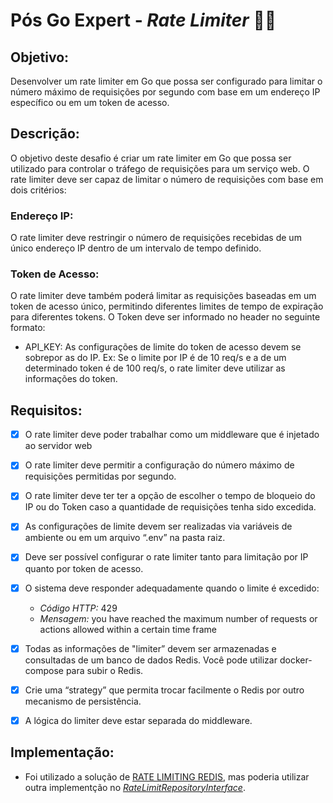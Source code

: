 # Pós Go Expert - _Rate Limiter_ 💂‍♂️

## Objetivo: 
Desenvolver um rate limiter em Go que possa ser configurado para limitar o número máximo de requisições por segundo com base em um endereço IP específico ou em um token de acesso.

## Descrição: 
O objetivo deste desafio é criar um rate limiter em Go que possa ser utilizado para controlar o tráfego de requisições para um serviço web. O rate limiter deve ser capaz de limitar o número de requisições com base em dois critérios:

### Endereço IP: 
O rate limiter deve restringir o número de requisições recebidas de um único endereço IP dentro de um intervalo de tempo definido.
### Token de Acesso: 
O rate limiter deve também poderá limitar as requisições baseadas em um token de acesso único, permitindo diferentes limites de tempo de expiração para diferentes tokens. O Token deve ser informado no header no seguinte formato:
* API_KEY: <TOKEN>
As configurações de limite do token de acesso devem se sobrepor as do IP. Ex: Se o limite por IP é de 10 req/s e a de um determinado token é de 100 req/s, o rate limiter deve utilizar as informações do token.

## Requisitos:

- [X] O rate limiter deve poder trabalhar como um middleware que é injetado ao servidor web
- [X] O rate limiter deve permitir a configuração do número máximo de requisições permitidas por segundo.
- [X] O rate limiter deve ter ter a opção de escolher o tempo de bloqueio do IP ou do Token caso a quantidade de requisições tenha sido excedida.
- [X] As configurações de limite devem ser realizadas via variáveis de ambiente ou em um arquivo “.env” na pasta raiz.
- [X] Deve ser possível configurar o rate limiter tanto para limitação por IP quanto por token de acesso.
- [X] O sistema deve responder adequadamente quando o limite é excedido:
    * *Código HTTP:* 429
    * *Mensagem:* you have reached the maximum number of requests or actions allowed within a certain time frame
- [X] Todas as informações de "limiter” devem ser armazenadas e consultadas de um banco de dados Redis. Você pode utilizar docker-compose para subir o Redis.
- [X] Crie uma “strategy” que permita trocar facilmente o Redis por outro mecanismo de persistência.
- [X] A lógica do limiter deve estar separada do middleware.


## Implementação:
* Foi utilizado a solução de [RATE LIMITING REDIS](https://redis.io/glossary/rate-limiting/), mas poderia utilizar outra implementção no [*RateLimitRepositoryInterface*](pkg/rtl/entity/interface.go).